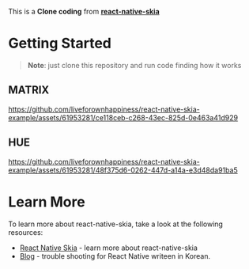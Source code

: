 This is a **Clone coding** from [**react-native-skia**](https://shopify.github.io/react-native-skia/docs/tutorials)

# Getting Started

> **Note**: just clone this repository and run code finding how it works


## 
## MATRIX 
https://github.com/liveforownhappiness/react-native-skia-example/assets/61953281/ce118ceb-c268-43ec-825d-0e463a41d929

## HUE
https://github.com/liveforownhappiness/react-native-skia-example/assets/61953281/48f375d6-0262-447d-a14a-e3d48da91ba5


# Learn More

To learn more about react-native-skia, take a look at the following resources:

- [React Native Skia](https://shopify.github.io/react-native-skia/) - learn more about react-native-skia
- [Blog](https://liveforownhappiness.tistory.com/) - trouble shooting for React Native writeen in Korean.

